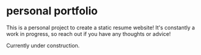 # personal portfolio

This is a personal project to create a static resume website! It's constantly a work in progress, so reach out if you have any thoughts or advice!

Currently under construction.
